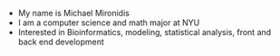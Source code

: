 - My name is Michael Mironidis
- I am a computer science and math major at NYU
- Interested in Bioinformatics, modeling, statistical analysis, front and back end development

<!---
mam1864/mam1864 is a ✨ special ✨ repository because its `README.md` (this file) appears on your GitHub profile.
You can click the Preview link to take a look at your changes.
--->
